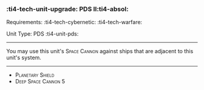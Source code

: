 ### :ti4-tech-unit-upgrade: **PDS II**:ti4-absol:

Requirements: :ti4-tech-cybernetic: :ti4-tech-warfare:

Unit Type: PDS :ti4-unit-pds:

---

You may use this unit's <span style="font-variant:small-caps;">Space Cannon</span> against ships that are adjacent to this unit's system.

---

* <span style="font-variant:small-caps;">Planetary Shield</span>
* <span style="font-variant:small-caps;">Deep Space Cannon 5</span>

